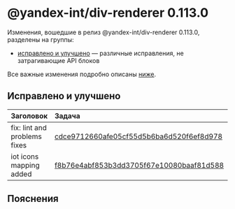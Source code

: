 # @yandex-int/div-renderer 0.113.0

<!-- ЧЕЛОВЕЧЕСКОЕ ВСТУПЛЕНИЕ -->

Изменения, вошедшие в релиз @yandex-int/div-renderer 0.113.0, разделены на группы:

* [исправлено и улучшено](#Исправлено-и-улучшено) — различные исправления, не затрагивающие API блоков

Все важные изменения подробно описаны [ниже](#Пояснения).

## Исправлено и улучшено

| Заголовок                    | Задача                                     | PR  |
| :--------------------------- | :----------------------------------------- | :-- |
| fix: lint and problems fixes | [cdce9712660afe05cf55d5b6ba6d520f6ef8d978] | N/A |
| iot icons mapping added      | [f8b76e4abf853b3dd3705f67e10080baaf81d588] | N/A |

## Пояснения

[cdce9712660afe05cf55d5b6ba6d520f6ef8d978]: https://a.yandex-team.ru/arc_vcs/commit/cdce9712660afe05cf55d5b6ba6d520f6ef8d978
[f8b76e4abf853b3dd3705f67e10080baaf81d588]: https://a.yandex-team.ru/arc_vcs/commit/f8b76e4abf853b3dd3705f67e10080baaf81d588
